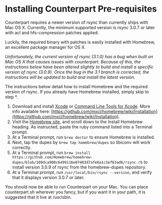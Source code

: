 Installing Counterpart Pre-requisites
=========================

Counterpart requires a newer version of rsync than currently ships with Mac OS X. Currently, the minimum supported version is rsync 3.0.7 or later with acl and hfs-compression patches applied.

Luckily, the required binary with patches is easily installed with Homebrew, an excellent package manager for OS X.

*Unfortunately, the current version of rsync (3.1.0) has a bug when built on Mac OS X that causes issues with counterpart. Because of this, the instructions below have been altered slightly to build and install a specific version of rsync (3.0.9). Once the bug in the 3.1 branch is corrected, the instructions will be updated to build and install the latest version.*

The instructions below detail how to install Homebrew and the required version of rsync. If you already have Homebrew installed, simply skip to step *.

1. Download and install [Xcode](http://itunes.apple.com/us/app/xcode/id497799835) or [Command Line Tools for Xcode](https://developer.apple.com/downloads). More info available here: [https://github.com/mxcl/homebrew/wiki/Installation](https://github.com/mxcl/homebrew/wiki/Installation).
2. Visit the [Homebrew site](http://brew.sh/), and scroll down to the Install Homebrew heading. As instructed, paste the ruby command listed into a Terminal prompt.
3. At a Terminal prompt, run `brew doctor` to ensure Homebrew is installed.
4. Next, tap the dupes by `brew tap homebrew/dupes` so libiconv will work correctly.
4. At a Terminal prompt, run `brew install https://github.com/Homebrew/homebrew-dupes/blob/109dca908c6499116e07483d7afe8a1c3ef63ad6/rsync.rb` to install version 3.0.9 of rsync from the homebrew-dupes repository.
4. At a Terminal prompt, run `/usr/local/bin/rsync --version`, and verify that it displays version 3.0.7 or later.

You should now be able to run Counterpart on your Mac. You can place counterpart.sh wherever you fancy, but if you want it in your path, it is suggested that it live at /usr/sbin.
